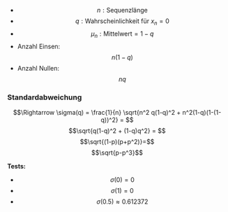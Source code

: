 * $$n: \text{Sequenzlänge}$$
* $$q: \text{Wahrscheinlichkeit für } x_n = 0$$
* $$\mu_n: \text{Mittelwert} = 1-q$$
* Anzahl Einsen: $$n(1-q)$$
* Anzahl Nullen: $$nq$$

### Standardabweichung
$$\Rightarrow \sigma(q) =  \frac{1}{n} \sqrt{n^2 q(1-q)^2 + n^2(1-q)(1-(1-q))^2} = $$
$$\sqrt{q(1-q)^2 + (1-q)q^2} = $$
$$\sqrt{(1-p)(p+p^2)}=$$
$$\sqrt{p-p^3}$$

**Tests:**

* $$\sigma(0) = 0$$
* $$\sigma(1) = 0$$
* $$\sigma(0.5) \approx 0.612372$$
